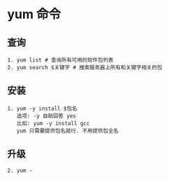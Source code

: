 # yum 命令
## 查询
    1. yum list # 查询所有可用的软件包列表
    2. yum search $关键字 # 搜索服务器上所有和关键字相关的包
## 安装
    1. yum -y install $包名
       选项: -y 自助回答 yes
       比如: yum -y install gcc
       yum 只需要提供包名就行. 不用提供包全名
## 升级
    2. yum -